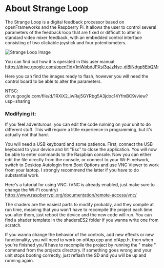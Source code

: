 # About Strange Loop
The Strange Loop is a digital feedback processor based on openFrameworks and the Raspberry Pi.
It allows the user to control several parameters of the feedback loop that are fixed or
difficult to alter in standard video mixer feedback, with an embedded control interface consisting of
two clickable joystick and four potentiometers.

![Strange Loop Image](https://github.com/meltdream/strange-loop/blob/master/Strange_Loop_img.jpg)


You can find out how it is operated in this user manual: https://drive.google.com/open?id=1mWpbdJPXsI3qJzNyc-diBiNdgp5EbQMr

Here you can find the images ready to flash, however you will need the control board to be able to alter the parameters.

NTSC:  drive.google.com/file/d/1RXiX2_iwRaj5GYRbg5A3jdoc14YfmBC9/view?usp=sharing

### Modifying it:

If you feel adventurous, you can edit the code running on your unit to do different stuff.
This will require a little experience in programming, but it's actually not that hard.

You will need a USB keyboard and some patience. First, connect the USB keyboard to your device and hit "Esc"
to close the application. 
You will now be able to enter commands to the Raspbian console.
Now you can either edit the file directly from the console, or connect to your Wi-Fi network, switch to Desktop Autologin from Boot Options and use VNC Viewer to work from your laptop. I strongly recommend the latter if you have to do substantial work.

Here's a tutorial for using VNC: (VNC is already enabled, just make sure to change the Wi-Fi country)
https://www.raspberrypi.org/documentation/remote-access/vnc/

The shaders are the easiest parts to modify probably, and they compile at run time, meaning that you 
won't have to recompile the project each time you alter them, just reboot the device and the new code will run.
You can find a shader template in the shadersES2 folder if you wanna write one from scratch.

If you wanna change the behavior of the controls, add new effects or new functionality, you will need to work on ofApp.cpp and ofApp.h, then when you're finished you'll have to recompile the project by running the " make " command from the projects directory.
If something goes wrong and your unit stops booting correctly, just reflash the SD and you will be up and running again.








